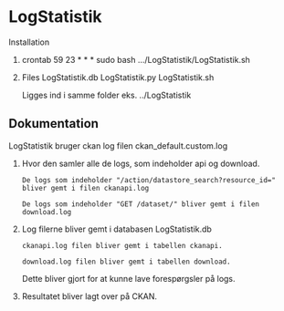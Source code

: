 # LogStatistik

Installation

1. crontab
	59 23 * * * sudo bash .../LogStatistik/LogStatistik.sh	

2. Files
	LogStatistik.db
	LogStatistik.py
	LogStatistik.sh

   Ligges ind i samme folder eks. ../LogStatistik

Dokumentation
------------------------
LogStatistik bruger ckan log filen ckan_default.custom.log

1. Hvor den samler alle de logs, som indeholder api og download.

       De logs som indeholder "/action/datastore_search?resource_id=" bliver gemt i filen ckanapi.log

       De logs som indeholder "GET /dataset/" bliver gemt i filen download.log

2. Log filerne bliver gemt i databasen LogStatistik.db

       ckanapi.log filen bliver gemt i tabellen ckanapi.

       download.log filen bliver gemt i tabellen download.

   Dette bliver gjort for at kunne lave forespørgsler på logs.

3. Resultatet bliver lagt over på CKAN.
